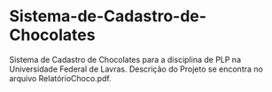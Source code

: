# Sistema-de-Cadastro-de-Chocolates
Sistema de Cadastro de Chocolates para a disciplina de PLP na Universidade Federal de Lavras.
Descrição do Projeto se encontra no arquivo RelatórioChoco.pdf.
